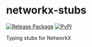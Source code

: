# networkx-stubs

[![Release Package](https://github.com/eggplants/networkx-stubs/actions/workflows/release.yml/badge.svg)](https://github.com/eggplants/networkx-stubs/actions/workflows/release.yml) [![PyPI](https://img.shields.io/pypi/v/networkx-stubs?color=blue)](https://pypi.org/project/networkx-stubs/)

Typing stubs for NetworkX
